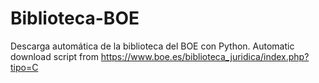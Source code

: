 # Biblioteca-BOE
Descarga automática de la biblioteca del BOE con Python. Automatic download script from https://www.boe.es/biblioteca_juridica/index.php?tipo=C
